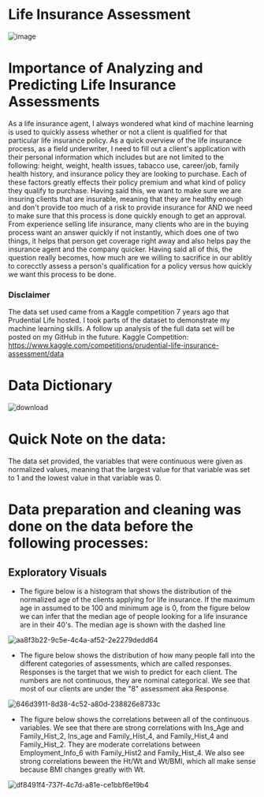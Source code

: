 # Life Insurance Assessment

![image](https://user-images.githubusercontent.com/123125444/230565859-2c16638c-8324-46e6-90a7-8659fa70f0f9.png)


# Importance of Analyzing and Predicting Life Insurance Assessments
As a life insurance agent, I always wondered what kind of machine learning is used to quickly assess whether or not a client is qualified for that particular life insurance policy. As a quick overview of the life insurance process, as a field underwriter, I need to fill out a client's application with their personal information which includes but are not limited to the following: height, weight, health issues, tabacco use, career/job, family health history, and insurance policy they are looking to purchase. Each of these factors greatly effects their policy premium and what kind of policy they qualify to purchase. Having said this, we want to make sure we are insuring clients that are insurable, meaning that they are healthy enough and don't provide too much of a risk to provide insurance for AND we need to make sure that this process is done quickly enough to get an approval. From experience selling life insurance, many clients who are in the buying process want an answer quickly if not instantly, which does one of two things, it helps that person get coverage right away and also helps pay the insurance agent and the company quicker. Having said all of this, the question really becomes, how much are we willing to sacrifice in our ablitly to corecctly assess a person's qualification for a policy versus how quickly we want this process to be done.

### Disclaimer
The data set used came from a Kaggle competition 7 years ago that Prudential Life hosted. I took parts of the dataset to demonstrate my machine learning skills. A follow up analysis of the full data set will be posted on my GitHub in the future. 
Kaggle Competition: https://www.kaggle.com/competitions/prudential-life-insurance-assessment/data

# Data Dictionary
![download](https://user-images.githubusercontent.com/123125444/230571083-37d71153-5edd-4f12-b7a7-8bf34e15ab71.png)

# Quick Note on the data:
The data set provided, the variables that were continuous were given as normalized values, meaning that the largest value for that variable was set to 1 and the lowest value in that variable was 0.

# Data preparation and cleaning was done on the data before the following processes:

## Exploratory Visuals
- The figure below is a histogram that shows the distribution of the normalized age of the clients applying for life insurance. If the maximum age in assumed to be 100 and minimum age is 0, from the figure below we can infer that the median age of people looking for a life insurance are in their 40's. The median age is shown with the dashed line

![aa8f3b22-9c5e-4c4a-af52-2e2279dedd64](https://user-images.githubusercontent.com/123125444/230570440-e05ca8cf-4374-472f-b7a7-95b4c65c816e.png)

-  The figure below shows the distribution of how many people fall into the different categories of assessments, which are called responses. Responses is the target that we wish to predict for each client. The numbers are not continuous, they are nominal categorical. We see that most of our clients are under the "8" assessment aka Response. 

![646d3911-8d38-4c52-a80d-238826e8733c](https://user-images.githubusercontent.com/123125444/230572162-10aa6bb6-855e-4a0b-a86e-546efe595ffc.png)

- The figure below shows the correlations between all of the continuous variables. We see that there are strong correlations with Ins_Age and Family_Hist_2, Ins_age and Family_Hist_4, and Family_Hist_4 and Family_Hist_2. They are moderate correlations between Employment_Info_6 with Family_Hist2 and Family_Hist_4. We also see strong correlations beween the Ht/Wt and Wt/BMI, which all make sense because BMI changes greatly with Wt. 

![df8491f4-737f-4c7d-a81e-ce1bbf6e19b4](https://user-images.githubusercontent.com/123125444/230573361-8bfa4eeb-e2af-4602-9ff0-8c19719f1424.png)





